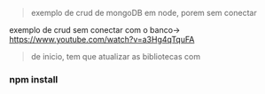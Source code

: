 > exemplo de crud de mongoDB em node, porem sem conectar

exemplo de crud sem conectar com o banco-> https://www.youtube.com/watch?v=a3Hg4qTquFA

> de inicio, tem que atualizar as bibliotecas com 

### npm install


